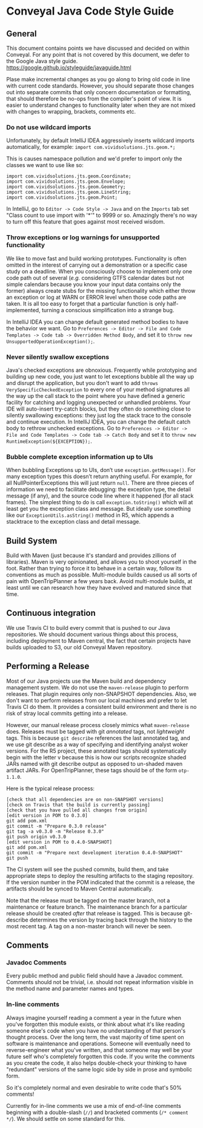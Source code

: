# Conveyal Java Code Style Guide

## General

This document contains points we have discussed and decided on within Conveyal. For any point that is not covered by this document, we defer to the Google Java style guide. https://google.github.io/styleguide/javaguide.html

Plase make incremental changes as you go along to bring old code in line with current code standards. However, you should separate those changes out into separate commits that only concern documentation or formatting, that should therefore be no-ops from the compiler's point of view. It is  easier to understand changes to functionality later when they are not mixed with changes to wrapping, brackets, comments etc.

### Do not use wildcard imports

Unfortunately, by default IntelliJ IDEA aggressively inserts wildcard imports automatically, for example: `import com.vividsolutions.jts.geom.*;`

This is causes namespace pollution and we'd prefer to import only the classes we want to use like so:

```
import com.vividsolutions.jts.geom.Coordinate;
import com.vividsolutions.jts.geom.Envelope;
import com.vividsolutions.jts.geom.Geometry;
import com.vividsolutions.jts.geom.LineString;
import com.vividsolutions.jts.geom.Point;
```

In IntelliJ, go to `Editor -> Code Style -> Java` and on the `Imports` tab set "Class count to use import with '*'" to 9999 or so. Amazingly there's no way to turn off this feature that goes against most received wisdom.

### Throw exceptions or log warnings for unsupported functionality

We like to move fast and build working prototypes. Functionality is often omitted in the interest of carrying out a demonstration or a specific case study on a deadline. When you consciously choose to implement only one code path out of several (*e.g.* considering GTFS calendar dates but not simple calendars because you know your input data contains only the former) always create stubs for the missing functionality which either throw an exception or log at WARN or ERROR level when those code paths are taken. It is all too easy to forget that a particular function is only half-implemented, turning a conscious simplification into a strange bug.

In IntelliJ IDEA you can change default generated method bodies to have the behavior we want. Go to `Preferences -> Editor -> File and Code Templates -> Code tab -> Overridden Method Body`, and set it to `throw new UnsupportedOperationException();`.

### Never silently swallow exceptions

Java's checked exceptions are obnoxious. Frequently while prototyping and building up new code, you just want to let exceptions bubble all the way up and disrupt the application, but you don't want to add `throws VerySpecificCheckedException` to every one of your method signatures all the way up the call stack to the point where you have defined a generic facility for catching and logging unexpected or unhandled problems. Your IDE will auto-insert try-catch blocks, but they often do something close to silently swallowing exceptions: they just log the stack trace to the console and continue execution. In IntelliJ IDEA, you can change the default catch body to rethrow unchecked exceptions. Go to `Preferences -> Editor -> File and Code Templates -> Code tab -> Catch Body` and set it to `throw new RuntimeException(${EXCEPTION});`.

### Bubble complete exception information up to UIs

When bubbling Exceptions up to UIs, don’t use `exception.getMessage()`. For many exception types this doesn’t return anything useful. For example, for all NullPointerExceptions this will just return `null`. There are three pieces of information we need to facilitate debugging: the exception type, the detail message (if any), and the source code line where it happened (for all stack frames). The simplest thing to do is call `exception.toString()` which will at least get you the exception class and message. But ideally use something like our `ExceptionUtils.asString()` method in R5, which appends a stacktrace to the exception class and detail message.

## Build System

Build with Maven (just because it's standard and provides zillions of libraries). Maven is very opinionated, and allows you to shoot yourself in the foot. Rather than trying to force it to behave in a certain way, follow its conventions as much as possible. Multi-module builds caused us all sorts of pain with OpenTripPlanner a few years back. Avoid multi-module builds, at least until we can research how they have evolved and matured since that time.

## Continuous integration

We use Travis CI to build every commit that is pushed to our Java repositories. We should document various things about this process, including deployment to Maven central, the fact that certain projects have builds uploaded to S3, our old Conveyal Maven repository.

## Performing a Release

Most of our Java projects use the Maven build and dependency management system. We do not use the `maven-release` plugin to perform releases. That plugin requires only non-SNAPSHOT dependencies. Also, we don't want to perform releases from our local machines and prefer to let Travis CI do them. It provides a consistent build environment and there is no risk of stray local commits getting into a release.

However, our manual release process closely mimics what `maven-release` does. Releases must be tagged with git *annotated* tags, not *lightweight* tags. This is because `git describe` references the last annotated tag, and we use git describe as a way of specifying and identifying analyst woker versions. For the R5 project, these annotated tags should systematically begin with the letter v because this is how our scripts recognize shaded JARs named with git describe output as opposed to un-shaded maven artifact JARs. For OpenTripPlanner, these tags should be of the form `otp-1.1.0`. 

Here is the typical release process:
```
[check that all dependencies are on non-SNAPSHOT versions]
[check on Travis that the build is currently passing]
[check that you have pulled all changes from origin]
[edit version in POM to 0.3.0]
git add pom.xml
git commit -m "Prepare 0.3.0 release"
git tag -a v0.3.0 -m "Release 0.3.0"
git push origin v0.3.0
[edit version in POM to 0.4.0-SNAPSHOT]
git add pom.xml
git commit -m "Prepare next development iteration 0.4.0-SNAPSHOT"
git push
```

The CI system will see the pushed commits, build them, and take appropriate steps to deploy the resulting artifacts to the staging repository. If the version number in the POM indicated that the commit is a release, the artifacts should be synced to Maven Central automatically. 

Note that the release must be tagged on the master branch, not a maintenance or feature branch. The maintenance branch for a particular release should be created *after* that release is tagged. This is because git-describe determines the version by tracing back through the history to the most recent tag. A tag on a non-master branch will never be seen.


## Comments

### Javadoc Comments

Every public method and public field should have a Javadoc comment. Comments should not be trivial, i.e. should not repeat information visible in the method name and parameter names and types. 

### In-line comments

Always imagine yourself reading a comment a year in the future when you've forgotten this module exists, or think about what it's like reading someone else's code when you have no understanding of that person's thought process. Over the long term, the vast majority of time spent on software is maintenance and operations. Someone will eventually need to reverse-engineer what you've written, and that someone may well be your future self who's completely forgotten this code. If you write the comments as you create the code, it also helps double-check your thinking to have "redundant" versions of the same logic side by side in prose and symbolic form.

So it's completely normal and even desirable to write code that's 50% comments!

Currently for in-line comments we use a mix of end-of-line comments beginning with a double-slash (`//`) and bracketed comments (`/* comment */`). We should settle on some standard for this.

